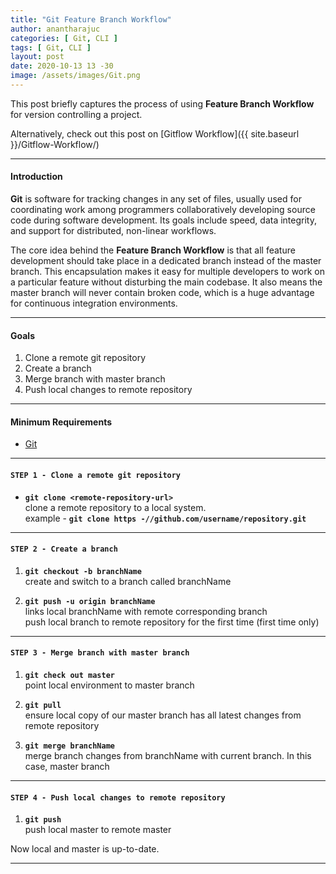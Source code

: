 ```yaml
---
title: "Git Feature Branch Workflow"
author: anantharajuc
categories: [ Git, CLI ]
tags: [ Git, CLI ]
layout: post
date: 2020-10-13 13 -30
image: /assets/images/Git.png
---
```


This post briefly captures the process of using **Feature Branch Workflow** for version controlling a project.

Alternatively, check out this post on [Gitflow Workflow]({{ site.baseurl }}/Gitflow-Workflow/)  

---

#### Introduction

**Git** is software for tracking changes in any set of files, usually used for coordinating work among programmers collaboratively developing source code during software development. Its goals include speed, data integrity, and support for distributed, non-linear workflows.

The core idea behind the **Feature Branch Workflow** is that all feature development should take place in a dedicated branch instead of the master branch. This encapsulation makes it easy for multiple developers to work on a particular feature without disturbing the main codebase. It also means the master branch will never contain broken code, which is a huge advantage for continuous integration environments.

---

#### Goals

1. Clone a remote git repository
2. Create a branch
3. Merge branch with master branch
4. Push local changes to remote repository

---

#### Minimum Requirements

- [Git](https://git-scm.com/)

---

#### **`STEP 1 - Clone a remote git repository`**  

*	**`git clone <remote-repository-url>`**  
clone a remote repository to a local system.  
example - **`git clone https -//github.com/username/repository.git`**  

---

#### **`STEP 2 - Create a branch`**

1. **`git checkout -b branchName`**  
create and switch to a branch called branchName  

2. **`git push -u origin branchName`**  
links local branchName with remote corresponding branch  
push local branch to remote repository for the first time (first time only)  

---

#### **`STEP 3 - Merge branch with master branch`**

1. **`git check out master`**  
point local environment to master branch  

2. **`git pull`**  
ensure local copy of our master branch has all latest changes from remote repository  

3. **`git merge branchName`**  
merge branch changes from branchName with current branch. In this case, master branch  

---

#### **`STEP 4 - Push local changes to remote repository`**

1. **`git push`**  
push local master to remote master

Now local and master is up-to-date.

---
